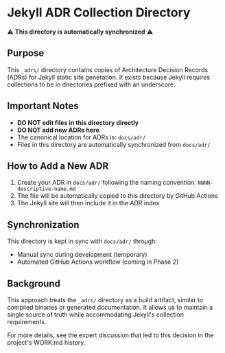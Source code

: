 # Jekyll ADR Collection Directory

⚠️ **This directory is automatically synchronized** ⚠️

## Purpose
This `_adrs/` directory contains copies of Architecture Decision Records (ADRs) for Jekyll static site generation. It exists because Jekyll requires collections to be in directories prefixed with an underscore.

## Important Notes
- **DO NOT edit files in this directory directly**
- **DO NOT add new ADRs here**
- The canonical location for ADRs is: `docs/adr/`
- Files in this directory are automatically synchronized from `docs/adr/`

## How to Add a New ADR
1. Create your ADR in `docs/adr/` following the naming convention: `NNNN-descriptive-name.md`
2. The file will be automatically copied to this directory by GitHub Actions
3. The Jekyll site will then include it in the ADR index

## Synchronization
This directory is kept in sync with `docs/adr/` through:
- Manual sync during development (temporary)
- Automated GitHub Actions workflow (coming in Phase 2)

## Background
This approach treats the `_adrs/` directory as a build artifact, similar to compiled binaries or generated documentation. It allows us to maintain a single source of truth while accommodating Jekyll's collection requirements.

For more details, see the expert discussion that led to this decision in the project's WORK.md history.